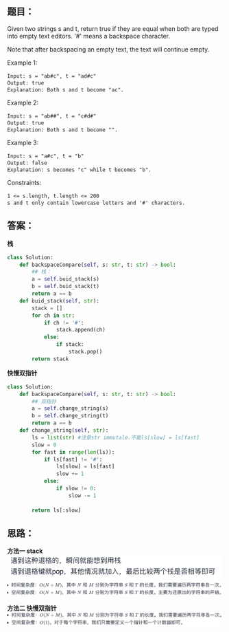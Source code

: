 ## 题目：
Given two strings s and t, return true if they are equal when both are typed into empty text editors. '#' means a backspace character.

Note that after backspacing an empty text, the text will continue empty.

 
Example 1:
```
Input: s = "ab#c", t = "ad#c"
Output: true
Explanation: Both s and t become "ac".
```
Example 2:
```
Input: s = "ab##", t = "c#d#"
Output: true
Explanation: Both s and t become "".
```
Example 3:
```
Input: s = "a#c", t = "b"
Output: false
Explanation: s becomes "c" while t becomes "b".
``` 

Constraints:
```
1 <= s.length, t.length <= 200
s and t only contain lowercase letters and '#' characters.
```

## 答案：
**栈**
```python
class Solution:
    def backspaceCompare(self, s: str, t: str) -> bool:
        ## 栈：
        a = self.buid_stack(s)
        b = self.buid_stack(t)
        return a == b
    def buid_stack(self, str):
        stack = []
        for ch in str:
            if ch != '#':
                stack.append(ch)
            else:
                if stack:
                    stack.pop()
        return stack
```
**快慢双指针**
```python
class Solution:
    def backspaceCompare(self, s: str, t: str) -> bool:
        ## 双指针
        a = self.change_string(s)
        b = self.change_string(t)
        return a == b
    def change_string(self, str):
        ls = list(str) #注意str immutale.不能ls[slow] = ls[fast]
        slow = 0
        for fast in range(len(ls)):
            if ls[fast] != '#':
                ls[slow] = ls[fast]
                slow += 1
            else:
                if slow != 0:
                    slow -= 1

        return ls[:slow]
```

## 思路：
**方法一 stack**
![a](https://github.com/SSRRBB/Leetcode/blob/main/Images/229.png)
![a](https://github.com/SSRRBB/Leetcode/blob/main/Images/230.png)


**方法二 快慢双指针**
![a](https://github.com/SSRRBB/Leetcode/blob/main/Images/231.png)
